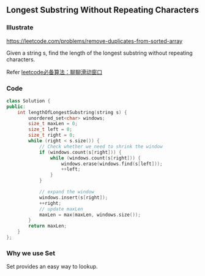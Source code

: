 ## Longest Substring Without Repeating Characters
### Illustrate
<https://leetcode.com/problems/remove-duplicates-from-sorted-array>

Given a string s, find the length of the longest substring without repeating characters.

Refer [leetcode必备算法：聊聊滑动窗口](https://cloud.tencent.com/developer/article/1901001)
### Code
```c++
class Solution {
public:
    int lengthOfLongestSubstring(string s) {
        unordered_set<char> windows;
        size_t maxLen = 0;
        size_t left = 0;
        size_t right = 0;
        while (right < s.size()) {
            // Check whether we need to shrink the window
            if (windows.count(s[right])) {
                while (windows.count(s[right])) {
                    windows.erase(windows.find(s[left]));
                    ++left;
                }
            }

            // expand the window
            windows.insert(s[right]);
            ++right;
            // update maxLen
            maxLen = max(maxLen, windows.size());
        }
        return maxLen;
    }
};
```

### Why we use Set
Set provides an easy way to lookup.